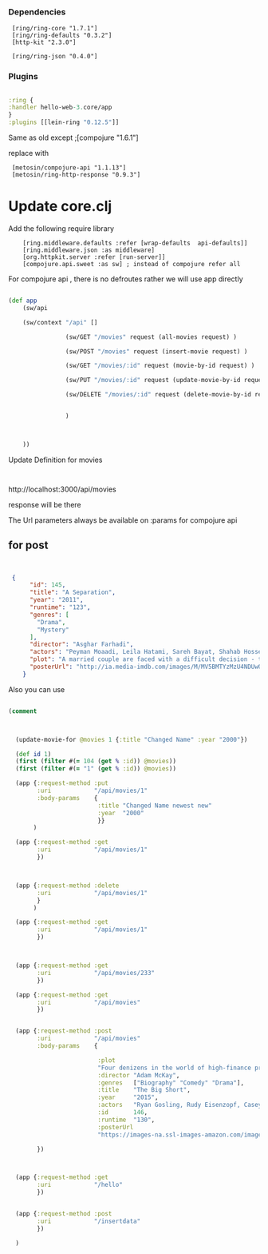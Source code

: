 ### Dependencies

     [ring/ring-core "1.7.1"]
     [ring/ring-defaults "0.3.2"]
     [http-kit "2.3.0"]

     [ring/ring-json "0.4.0"]


### Plugins
```clojure

:ring {
:handler hello-web-3.core/app
}
:plugins [[lein-ring "0.12.5"]]

```

Same as old except     ;[compojure "1.6.1"]

replace with 

     [metosin/compojure-api "1.1.13"]
     [metosin/ring-http-response "0.9.3"]


# Update core.clj
Add the following require library

        [ring.middleware.defaults :refer [wrap-defaults  api-defaults]]
        [ring.middleware.json :as middleware]
        [org.httpkit.server :refer [run-server]]
        [compojure.api.sweet :as sw] ; instead of compojure refer all

For compojure api , there is no defroutes rather we will use app directly 

```clojure

(def app
    (sw/api

    (sw/context "/api" []

                (sw/GET "/movies" request (all-movies request) )

                (sw/POST "/movies" request (insert-movie request) )

                (sw/GET "/movies/:id" request (movie-by-id request) )

                (sw/PUT "/movies/:id" request (update-movie-by-id request) )

                (sw/DELETE "/movies/:id" request (delete-movie-by-id request) )


                )



    ))
```


Update Definition for movies

```clojure



```

http://localhost:3000/api/movies

response will be there

The Url parameters always be available on :params for compojure api


## for post

```json


 {
      "id": 145,
      "title": "A Separation",
      "year": "2011",
      "runtime": "123",
      "genres": [
        "Drama",
        "Mystery"
      ],
      "director": "Asghar Farhadi",
      "actors": "Peyman Moaadi, Leila Hatami, Sareh Bayat, Shahab Hosseini",
      "plot": "A married couple are faced with a difficult decision - to improve the life of their child by moving to another country or to stay in Iran and look after a deteriorating parent who has Alzheimer's disease.",
      "posterUrl": "http://ia.media-imdb.com/images/M/MV5BMTYzMzU4NDUwOF5BMl5BanBnXkFtZTcwMTM5MjA5Ng@@._V1_SX300.jpg"
    }
```


Also you can use
```clojure

(comment



  (update-movie-for @movies 1 {:title "Changed Name" :year "2000"})

  (def id 1)
  (first (filter #(= 104 (get % :id)) @movies))
  (first (filter #(= "1" (get % :id)) @movies))

  (app {:request-method :put
        :uri            "/api/movies/1"
        :body-params    {
                         :title "Changed Name newest new"
                         :year  "2000"
                         }}
       )

  (app {:request-method :get
        :uri            "/api/movies/1"
        })



  (app {:request-method :delete
        :uri            "/api/movies/1"
        }
       )

  (app {:request-method :get
        :uri            "/api/movies/1"
        })



  (app {:request-method :get
        :uri            "/api/movies/233"
        })

  (app {:request-method :get
        :uri            "/api/movies"
        })


  (app {:request-method :post
        :uri            "/api/movies"
        :body-params    {

                         :plot
                         "Four denizens in the world of high-finance predict the credit and housing bubble collapse of the mid-2000s, and decide to take on the big banks for their greed and lack of foresight.",
                         :director "Adam McKay",
                         :genres   ["Biography" "Comedy" "Drama"],
                         :title    "The Big Short",
                         :year     "2015",
                         :actors   "Ryan Gosling, Rudy Eisenzopf, Casey Groves, Charlie Talbert",
                         :id       146,
                         :runtime  "130",
                         :posterUrl
                         "https://images-na.ssl-images-amazon.com/images/M/MV5BNDc4MThhN2EtZjMzNC00ZDJmLThiZTgtNThlY2UxZWMzNjdkXkEyXkFqcGdeQXVyNDk3NzU2MTQ@._V1_SX300.jpg"}

        })



  (app {:request-method :get
        :uri            "/hello"
        })


  (app {:request-method :post
        :uri            "/insertdata"
        })

  )

```